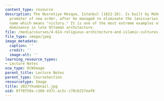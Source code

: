 ```yaml
---
content_type: resource
description: The Nusretiye Mosque, Istanbul (1822-26). Is built by Mahmut II, the
  promoter of new order, after he managed to eliminate the Janissaries, hence the
  name which means "victory." It is one of the most extreme examples of the rococo
  dominance in late Ottoman architecture.
file: /media/courses/4-614-religious-architecture-and-islamic-cultures-fall-2002/8ff8f58ac166437cac5cc78cb257eaf0_2027thumbnail.jpg
file_type: image/jpeg
image_metadata:
  caption: ''
  credit: ''
  image-alt: ''
learning_resource_types:
- Lecture Notes
ocw_type: OCWImage
parent_title: Lecture Notes
parent_type: CourseSection
resourcetype: Image
title: 2027thumbnail.jpg
uid: 8ff8f58a-c166-437c-ac5c-c78cb257eaf0
---
```

